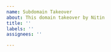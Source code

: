 ```yaml
---
name: Subdomain Takeover
about: This domain takeover by Nitin
title: ''
labels: ''
assignees: ''

---
```



